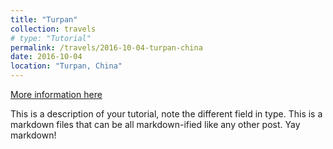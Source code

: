 ```yaml
---
title: "Turpan"
collection: travels
# type: "Tutorial"
permalink: /travels/2016-10-04-turpan-china
date: 2016-10-04
location: "Turpan, China"
---
```


[More information here](http://exampleurl.com)

This is a description of your tutorial, note the different field in type. This is a markdown files that can be all markdown-ified like any other post. Yay markdown!
